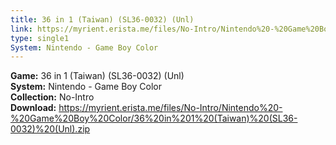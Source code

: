 ```yaml
---
title: 36 in 1 (Taiwan) (SL36-0032) (Unl)
link: https://myrient.erista.me/files/No-Intro/Nintendo%20-%20Game%20Boy%20Color/36%20in%201%20(Taiwan)%20(SL36-0032)%20(Unl).zip
type: single1
System: Nintendo - Game Boy Color
---
```

<b>Game:</b> 36 in 1 (Taiwan) (SL36-0032) (Unl)<br>
<b>System:</b> Nintendo - Game Boy Color<br>
<b>Collection:</b> No-Intro<br>
<b>Download:</b> https://myrient.erista.me/files/No-Intro/Nintendo%20-%20Game%20Boy%20Color/36%20in%201%20(Taiwan)%20(SL36-0032)%20(Unl).zip